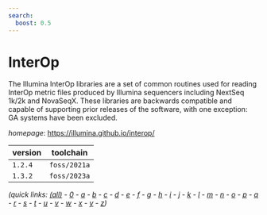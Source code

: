 ```yaml
---
search:
  boost: 0.5
---
```

# InterOp

The Illumina InterOp libraries are a set of common routines used for reading InterOp metric files produced by Illumina sequencers including NextSeq 1k/2k and NovaSeqX. These libraries are backwards compatible and capable of supporting prior releases of the software, with one exception: GA systems have been excluded.

*homepage*: <https://illumina.github.io/interop/>

version | toolchain
--------|----------
``1.2.4`` | ``foss/2021a``
``1.3.2`` | ``foss/2023a``


*(quick links: [(all)](../index.md) - [0](../0/index.md) - [a](../a/index.md) - [b](../b/index.md) - [c](../c/index.md) - [d](../d/index.md) - [e](../e/index.md) - [f](../f/index.md) - [g](../g/index.md) - [h](../h/index.md) - [i](../i/index.md) - [j](../j/index.md) - [k](../k/index.md) - [l](../l/index.md) - [m](../m/index.md) - [n](../n/index.md) - [o](../o/index.md) - [p](../p/index.md) - [q](../q/index.md) - [r](../r/index.md) - [s](../s/index.md) - [t](../t/index.md) - [u](../u/index.md) - [v](../v/index.md) - [w](../w/index.md) - [x](../x/index.md) - [y](../y/index.md) - [z](../z/index.md))*

